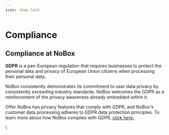```yaml
---
icon: shop-lock
---
```


# Compliance

## **Compliance at NoBox**

**GDPR** is a pan-European regulation that requires businesses to protect the personal data and privacy of European Union citizens when processing their personal data.

NoBox consistently demonstrates its commitment to user data privacy by consistently exceeding industry standards. NoBox welcomes the GDPR as a reinforcement of the privacy awareness already embedded within it.

Offer NoBox has privacy features that comply with GDPR, and NoBox's customer data processing adheres to GDPR data protection principles. To learn more about how NoBox complies with GDPR,  [click here.](https://crm.nobox.ai/knowledge-base/article/gdpr-compliance)

\
